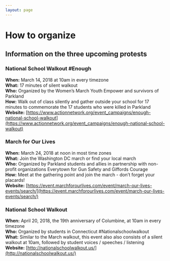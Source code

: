 ```yaml
---
layout: page
---
```


How to organize
===============
## Information on the three upcoming protests

### National School Walkout #Enough
**When:** March 14, 2018 at 10am in every timezone<br>
**What:** 17 minutes of silent walkout<br>
**Who:** Organized by the Women’s March Youth Empower and survivors of Parkland <br>
**How:** Walk out of class silently and gather outside your school for 17 minutes to commemorate the 17 students who were killed in Parkland<br>
**Website:** [https://www.actionnetwork.org/event_campaigns/enough-national-school-walkout](https://www.actionnetwork.org/event_campaigns/enough-national-school-walkout)

### March for Our Lives
**When:** March 24, 2018 at noon in most time zones<br>
**What:** Join the Washington DC march or find your local march<br>
**Who:** Organized by Parkland students and allies in partnership with non-profit organizations Everytown for Gun Safety and Giffords Courage<br>
**How:** Meet at the gathering point and join the march - don’t forget your placards!<br>
**Website:** [https://event.marchforourlives.com/event/march-our-lives-events/search/](https://event.marchforourlives.com/event/march-our-lives-events/search/)

### National School Walkout
**When:** April 20, 2018, the 19th anniversary of Columbine, at 10am in every timezone<br>
**Who:** Organized by students in Connecticut #Nationalschoolwalkout<br>
**What:** Similar to the March walkout, this event also also consists of a silent walkout at 10am, followed by student voices / speeches / listening<br>
**Website:** [http://nationalschoolwalkout.us/](http://nationalschoolwalkout.us/)
